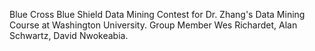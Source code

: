 Blue Cross Blue Shield Data Mining Contest for Dr. Zhang's Data Mining Course at Washington University. Group Member Wes Richardet, Alan Schwartz, David Nwokeabia.